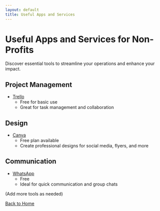 ```yaml
---
layout: default
title: Useful Apps and Services
---
```


# Useful Apps and Services for Non-Profits

Discover essential tools to streamline your operations and enhance your impact.

## Project Management
- [Trello](https://trello.com)
  - Free for basic use
  - Great for task management and collaboration

## Design
- [Canva](https://www.canva.com)
  - Free plan available
  - Create professional designs for social media, flyers, and more

## Communication
- [WhatsApp](https://www.whatsapp.com)
  - Free
  - Ideal for quick communication and group chats

(Add more tools as needed)

[Back to Home](/)
